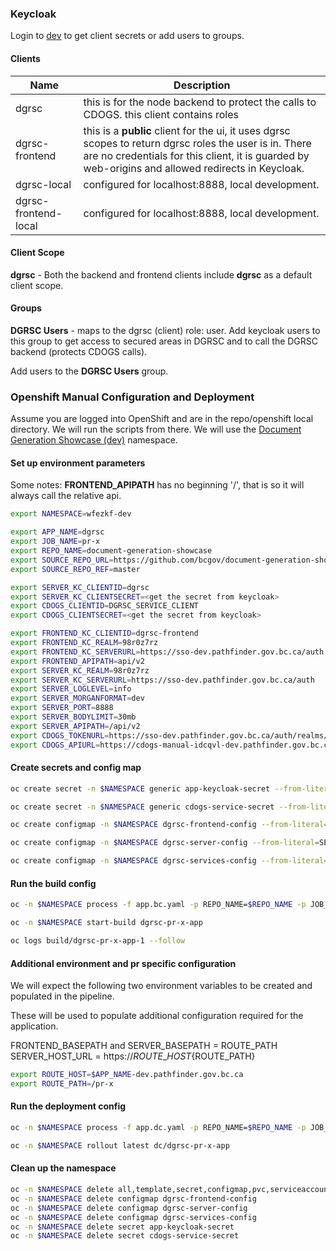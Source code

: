 ### Keycloak

Login to [dev](https://sso-dev.pathfinder.gov.bc.ca/auth/admin/98r0z7rz/console/#/realms/98r0z7rz/clients) to get client secrets or add users to groups.

#### Clients

| Name | Description |
| ---- | --- |
| dgrsc | this is for the node backend to protect the calls to CDOGS.  this client contains roles |
| dgrsc-frontend | this is a **public** client for the ui, it uses dgrsc scopes to return dgrsc roles the user is in.  There are no credentials for this client, it is guarded by web-origins and allowed redirects in Keycloak.|
| dgrsc-local | configured for localhost:8888, local development. |
| dgrsc-frontend-local | configured for localhost:8888, local development.|

#### Client Scope

**dgrsc** - Both the backend and frontend clients include **dgrsc** as a default client scope.

#### Groups

**DGRSC Users** - maps to the dgrsc (client) role: user.  Add keycloak users to this group to get access to secured areas in DGRSC and to call the DGRSC backend (protects CDOGS calls).

Add users to the **DGRSC Users** group.  

### Openshift Manual Configuration and Deployment

Assume you are logged into OpenShift and are in the repo/openshift local directory.  We will run the scripts from there.  We will use the [Document Generation Showcase (dev)](https://console.pathfinder.gov.bc.ca:8443/console/project/wfezkf-dev/overview) namespace.

#### Set up environment parameters

Some notes:
**FRONTEND\_APIPATH** has no beginning '/', that is so it will always call the relative api.

``` sh
export NAMESPACE=wfezkf-dev

export APP_NAME=dgrsc
export JOB_NAME=pr-x
export REPO_NAME=document-generation-showcase
export SOURCE_REPO_URL=https://github.com/bcgov/document-generation-showcase
export SOURCE_REPO_REF=master

export SERVER_KC_CLIENTID=dgrsc
export SERVER_KC_CLIENTSECRET=<get the secret from keycloak>
export CDOGS_CLIENTID=DGRSC_SERVICE_CLIENT
export CDOGS_CLIENTSECRET=<get the secret from keycloak>

export FRONTEND_KC_CLIENTID=dgrsc-frontend
export FRONTEND_KC_REALM=98r0z7rz
export FRONTEND_KC_SERVERURL=https://sso-dev.pathfinder.gov.bc.ca/auth
export FRONTEND_APIPATH=api/v2
export SERVER_KC_REALM=98r0z7rz
export SERVER_KC_SERVERURL=https://sso-dev.pathfinder.gov.bc.ca/auth
export SERVER_LOGLEVEL=info
export SERVER_MORGANFORMAT=dev
export SERVER_PORT=8888
export SERVER_BODYLIMIT=30mb
export SERVER_APIPATH=/api/v2
export CDOGS_TOKENURL=https://sso-dev.pathfinder.gov.bc.ca/auth/realms/jbd6rnxw/protocol/openid-connect/token
export CDOGS_APIURL=https://cdogs-manual-idcqvl-dev.pathfinder.gov.bc.ca/api/v2

```

#### Create secrets and config map

``` sh
oc create secret -n $NAMESPACE generic app-keycloak-secret --from-literal=username=$SERVER_KC_CLIENTID --from-literal=password=$SERVER_KC_CLIENTSECRET --type=kubernetes.io/basic-auth
```

``` sh
oc create secret -n $NAMESPACE generic cdogs-service-secret --from-literal=username=$CDOGS_CLIENTID --from-literal=password=$CDOGS_CLIENTSECRET --type=kubernetes.io/basic-auth
```

``` sh
oc create configmap -n $NAMESPACE dgrsc-frontend-config --from-literal=FRONTEND_KC_CLIENTID=$FRONTEND_KC_CLIENTID --from-literal=FRONTEND_KC_REALM=$FRONTEND_KC_REALM --from-literal=FRONTEND_KC_SERVERURL=$FRONTEND_KC_SERVERURL --from-literal=FRONTEND_APIPATH=$FRONTEND_APIPATH
```

``` sh
oc create configmap -n $NAMESPACE dgrsc-server-config --from-literal=SERVER_KC_REALM=$SERVER_KC_REALM --from-literal=SERVER_KC_SERVERURL=$SERVER_KC_SERVERURL --from-literal=SERVER_LOGLEVEL=$SERVER_LOGLEVEL --from-literal=SERVER_MORGANFORMAT=$SERVER_MORGANFORMAT --from-literal=SERVER_PORT=$SERVER_PORT --from-literal=SERVER_BODYLIMIT=$SERVER_BODYLIMIT --from-literal=SERVER_APIPATH=$SERVER_APIPATH
```

``` sh
oc create configmap -n $NAMESPACE dgrsc-services-config --from-literal=CDOGS_TOKENURL=$CDOGS_TOKENURL --from-literal=CDOGS_APIURL=$CDOGS_APIURL
```

#### Run the build config

``` sh
oc -n $NAMESPACE process -f app.bc.yaml -p REPO_NAME=$REPO_NAME -p JOB_NAME=$JOB_NAME -p SOURCE_REPO_URL=$SOURCE_REPO_URL -p SOURCE_REPO_REF=$SOURCE_REPO_REF -o yaml | oc -n $NAMESPACE create -f -

oc -n $NAMESPACE start-build dgrsc-pr-x-app

oc logs build/dgrsc-pr-x-app-1 --follow
```

#### Additional environment and pr specific configuration

We will expect the following two environment variables to be created and populated in the pipeline.

These will be used to populate additional configuration required for the application.

FRONTEND\_BASEPATH and SERVER\_BASEPATH  = ROUTE\_PATH
SERVER\_HOST\_URL = https://${ROUTE\_HOST}${ROUTE\_PATH}

``` sh
export ROUTE_HOST=$APP_NAME-dev.pathfinder.gov.bc.ca
export ROUTE_PATH=/pr-x
```

#### Run the deployment config

``` sh
oc -n $NAMESPACE process -f app.dc.yaml -p REPO_NAME=$REPO_NAME -p JOB_NAME=$JOB_NAME -p NAMESPACE=$NAMESPACE -p APP_NAME=$APP_NAME -p ROUTE_HOST=$ROUTE_HOST -p ROUTE_PATH=$ROUTE_PATH  -o yaml | oc -n $NAMESPACE create -f -

oc -n $NAMESPACE rollout latest dc/dgrsc-pr-x-app
```

#### Clean up the namespace

``` sh
oc -n $NAMESPACE delete all,template,secret,configmap,pvc,serviceaccount,rolebinding,networksecuritypolicy --selector app=$APP_NAME-$JOB_NAME
oc -n $NAMESPACE delete configmap dgrsc-frontend-config
oc -n $NAMESPACE delete configmap dgrsc-server-config
oc -n $NAMESPACE delete configmap dgrsc-services-config
oc -n $NAMESPACE delete secret app-keycloak-secret
oc -n $NAMESPACE delete secret cdogs-service-secret
```
